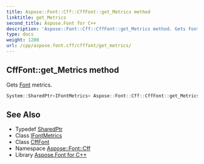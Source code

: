 ```yaml
---
title: Aspose::Font::Cff::CffFont::get_Metrics method
linktitle: get_Metrics
second_title: Aspose.Font for C++
description: 'Aspose::Font::Cff::CffFont::get_Metrics method. Gets Font metrics in C++.'
type: docs
weight: 1200
url: /cpp/aspose.font.cff/cfffont/get_metrics/
---
```

## CffFont::get_Metrics method


Gets [Font](../../../aspose.font/font/) metrics.

```cpp
System::SharedPtr<IFontMetrics> Aspose::Font::Cff::CffFont::get_Metrics() override
```

## See Also

* Typedef [SharedPtr](../../../system/sharedptr/)
* Class [IFontMetrics](../../../aspose.font/ifontmetrics/)
* Class [CffFont](../)
* Namespace [Aspose::Font::Cff](../../)
* Library [Aspose.Font for C++](../../../)

